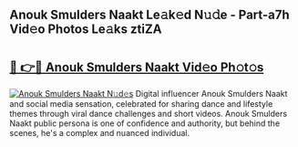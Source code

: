 ## Anouk Smulders Naakt Le𝚊k𝚎d N𝚞𝚍e - Part-a7h Vid𝚎o Photos Le𝚊ks ztiZA

# <h2><a href="http://fb5ioz5.evod.top/?m=Anouk+Smulders+Naakt">🔗 👉🔴 Anouk Smulders Naakt Vid𝚎o Ph𝚘t𝚘s</a></h2>

[![Anouk Smulders Naakt N𝚞d𝚎s](https://i.imgur.com/8V9OHl7.gif)](http://fb5ioz5.evod.top/?m=Anouk+Smulders+Naakt)
Digital influencer Anouk Smulders Naakt and social media sensation, celebrated for sharing dance and lifestyle themes through viral dance challenges and short videos. Anouk Smulders Naakt public persona is one of confidence and authority, but behind the scenes, he's a complex and nuanced individual. 
